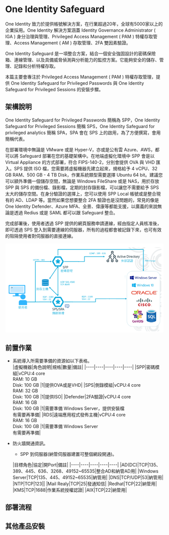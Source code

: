 # One Identity Safeguard <br>
One Identity 致力於提供帳號解決方案，在行業超過20年，全球有5000家以上的企業採用。One Identity 解決方案涵蓋 Identity Governance Administrator ( IGA ) 身分治理與管理、Privileged Access Management ( PAM ) 特權存取管理、Access Management ( AM ) 存取管理、2FA 雙因素驗證。<br>

One Identity Safeguard 是一項整合方案，結合一個安全強固設計的密碼保險箱、連線管理、以及具備威脅偵測與分析能力的監控方案。它能夠安全的儲存、管理、記錄和分析特權存取。<br>

本篇主要會專注於 Privileged Access Management ( PAM ) 特權存取管理，提供 One Identity Safeguard for Privileged Passwords 與 One Identity Safeguard for Privileged Sessions 的安裝步驟。<br>

## 架構說明 <br>

One Identity Safeguard for Privileged Passwords 簡稱為 SPP，One Identity Safeguard for Privileged Sessions 簡稱 SPS，One Identity Safeguard for privileged analytics 簡稱 SPA，SPA 會在 SPS 上的啟用，為了方便撰寫，會用簡稱代表。<br>

在部署環境中無論是 VMware 或是 Hyper-V，亦或是公有雲 Azure、AWS，都可以將 Safeguard 部署在您的基礎架構中。在地端虛擬化環境中 SPP 會是以 Virtual Appliance 的方式部署，符合 FIPS-140-2，分別會提供 OVA 與 VHD 匯入。SPS 提供 ISO 檔，您需要將虛擬機器先建立起來，規格給予 4 vCPU、32 GB RAM、500 GB - 4 TB Disk，作業系統類型需要選擇 Ubuntu 64 bit。建議您可以額外準備一個儲存空間，無論是 Windows FileShare 或是 NAS，用於存放SPP 與 SPS 的備份檔、錄影檔，定期的封存錄影檔，可以讓您不需要給予 SPS 太大的儲存空間。在身分驗證的選擇上，您可以使用 SPP Local 帳號或是整合現有的 AD、LDAP 等。當然如果您想要整合 2FA 驗證也是沒問題的，常見的像是 One Identity Defender、Azure MFA、全景、偉康等都能支援，以廣義的來說無論是透過 Redius 或是 SAML 都可以跟 Safeguard 整合。<br>

完成部署後，使用者透過 SPP 提供的網頁服務申請連線，經由指定人員核准後，即可透過 SPS 登入到需要連線的伺服器，所有的過程都會被記錄下來，也可有效的阻隔使用者對伺服器的直接連線。

![GITHUB](/images/architecture.png "architecture")<br>

## 前置作業 <br>

- 系統導入所需要準備的資源如以下表格。<br>
  |虛擬機器|角色說明|規格|數量|備註|
  |----|----|----|----|----|
  |SPP|密碼模組|vCPU:4 core <br> RAM: 10 GB <br> Disk: 100 GB |1|提供OVA或是VHD|
  |SPS|側錄模組|vCPU:4 core <br> RAM: 32 GB <br> Disk: 100 GB |1|提供ISO|
  |Defender|2FA驗證|vCPU:4 core <br> RAM: 16 GB <br> Disk: 100 GB |1|需要準備 Windows Server，提供安裝檔<br> 有需要再準備|
  |RDS|遠端應用程式發佈主機|vCPU:4 core <br> RAM: 16 GB <br> Disk: 100 GB |1|需要準備 Windows Server <br> 有需要再準備|
- 防火牆開通資訊。<br>
  - SPP 到伺服器(納管伺服器建置可整個網段開通)。<br>
  
  |目標角色|協定|開Port|備註|
  |----|----|----|----|----|
  |AD(DC)|TCP|135、389、445、636、3268、49152~65535|整合AD和納管AD用|
  |Windows Server|TCP|135、445、49152~65535|納管用|
  |DNS|TCP/UDP|53|納管用|
  |NTP|TCP|123||
  |Mail Realy|TCP|25|發通知信|
  |Redhat|TCP|22|納管用|
  |KMS|TCP|1688|作業系統授權認證|
  |AIX|TCP|22|納管用|

## 部署流程 <br>

## 其他產品安裝 <br>



